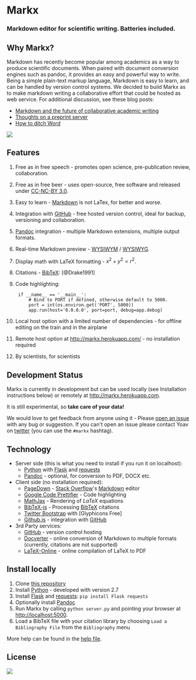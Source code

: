 # Markx
### Markdown editor for scientific writing. Batteries included.

## Why Markx?
Markdown has recently become popular among academics as a way to produce scientific documents. 
When paired with document conversion engines such as pandoc, it provides an easy and powerful way to write.
Being a simple plain-text markup language, Markdown is easy to learn, and can be handled by version control systems.
We decided to build Markx as to make markdown writing a collaborative effort that could be hosted as web service.
For additional discussion, see these blog posts:

* [Markdown and the future of collaborative academic writing](http://inundata.org/2012/06/01/markdown-and-the-future-of-collaborative-manuscript-writing/)
* [Thoughts on a preprint server](http://inundata.org/2012/12/06/pre-print-servers/)
* [How to ditch Word](http://inundata.org/2012/12/04/how-to-ditch-word/)  

![](https://raw.github.com/yoavram/markx/master/screenshot.png)

## Features

1. Free as in free speech - promotes open science, pre-publication review, collaboration.
1. Free as in free beer - uses open-source, free software and released under [CC-NC-BY 3.0](http://creativecommons.org/licenses/by-nc-sa/3.0/).
1. Easy to learn - [Markdown] is not LaTex, for better and worse.
1. Integration with [GitHub] - free hosted version control, ideal for backup, versioning and collaboration.
1. [Pandoc] integration - multiple Markdown extensions, multiple output formats.
1. Real-time Markdown preview - [WYSIWYM](http://en.wikipedia.org/wiki/WYSIWYM) / [WYSIWYG](http://en.wikipedia.org/wiki/WYSIWYG).
1. Display math with LaTeX formatting - $x^2+y^2=r^2$.
1. Citations - [BibTeX]: [@Drake1991]
1. Code highlighting:
		
		if __name__ == '__main__':
		    # Bind to PORT if defined, otherwise default to 5000.
		    port = int(os.environ.get('PORT', 5000))
		    app.run(host='0.0.0.0', port=port, debug=app.debug)
1. Local host option with a limited number of dependencies - for offline editing on the train and in the airplane
1. Remote host option at <http://markx.herokuapp.com/> - no installation required
1. By scientists, for scientists

## Development Status

Markx is currently in development but can be used locally (see Installation instructions below) or remotely at <http://markx.herokuapp.com>.

It is still experimental, so **take care of your data!**

We would love to get feedback from anyone using it - Please [open an issue](https://github.com/yoavram/markx/issues) with any bug or suggestion. 
If you can't open an issue please contact Yoav on [twitter](http://www.twitter.com/yoavram) (you can use the `#markx` hashtag).

## Technology
  * Server side (this is what you need to install if you run it on localhost):
    * [Python] with [Flask] and [requests]
    * [Pandoc] - optional, for conversion to PDF, DOCX etc.
  * Client side (no installation required):
    * [PageDown] - [Stack Overflow]'s [Markdown] editor
    * [Google Code Prettifier] - Code highlighting
    * [MathJax] - Rendering of $LaTeX$ equations
    * [BibTeX-js] - Processing [BibTeX] citations
    * [Twitter Bootstrap] with [Glyphicons Free]
    * [Github.js] - integration with [GitHub]
  * 3rd Party services:
    * [GitHub] - version control hosting
    * [Docverter] - online conversion of Markdown to multiple formats (currently, citations are not supported)
    * [LaTeX-Online] - online compilation of LaTeX to PDF

## Install locally

1. Clone [this repository](https://github.com/yoavram/markx/)
1. Install [Python] - developed with version 2.7 
1. Install [Flask] and [requests]: `pip install Flask requests`
1. Optionally install [Pandoc]
1. Run Markx by calling `python server.py` and pointing your browser at <http://localhost:5000>.
1. Load a BibTeX file with your citation library by choosing `Load a Bibliography File` from the `Bibliography` menu

More help can be found in the [help file](https://github.com/yoavram/markx/blob/master/HELP.md).

## License

[![](http://i.creativecommons.org/l/by-nc-sa/3.0/80x15.png)](http://creativecommons.org/licenses/by-nc-sa/3.0/)

[Markdown]: http://daringfireball.net/projects/markdown/
[Pandoc]: http://johnmacfarlane.net/pandoc
[Python]: http://python.org/
[Flask]: http://flask.pocoo.org/
[Twitter Bootstrap]: http://blog.getbootstrap.com/
[Google Code Prettifier]: http://code.google.com/p/google-code-prettify/
[Icomoon Free]: http://keyamoon.com/icomoon/
[MathJax]: http://mathjax.org/
[PageDown]: http://code.google.com/p/pagedown/
[BibTeX-js]: http://bibtex-js.googlecode.com/
[Stack Overflow]: http://stackoverflow.com/
[git]: http://git-scm.com/
[BibTeX]: http://www.bibtex.org/
[GitHub]: https://github.com/
[Github.js]: https://github.com/michael/github
[Docverter]: http://www.docverter.com/
[requests]: http://python-requests.org/
[LaTeX-Online]: https://github.com/aslushnikov/latex-online